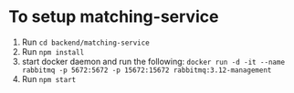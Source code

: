 # To setup matching-service
1. Run `cd backend/matching-service`
2. Run `npm install` 
3. start docker daemon and run the following: 
`docker run -d -it --name rabbitmq -p 5672:5672 -p 15672:15672 rabbitmq:3.12-management`
4. Run `npm start` 